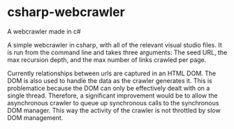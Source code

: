 # csharp-webcrawler
A webcrawler made in c#

A simple webcrawler in csharp, with all of the relevant visual studio files.
It is run from the command line and takes three arguments: The seed URL, the max recursion depth, and the max number of links crawled per page.

Currently relationships between urls are captured in an HTML DOM. The DOM is also used to handle the data as the crawler generates it. This is problematice because the DOM can only be effectively dealt with on a single thread. Therefore, a significant improvement would be to allow the asynchronous crawler to queue up synchronous calls to the synchronous DOM manager. This way the activity of the crawler is not throttled by slow DOM management.
